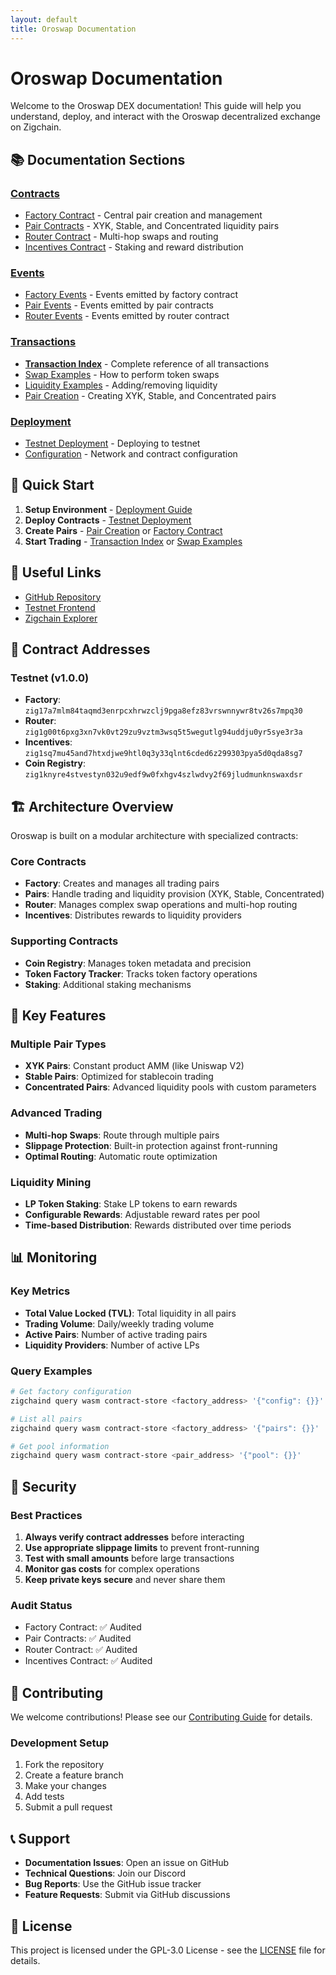 ```yaml
---
layout: default
title: Oroswap Documentation
---
```


# Oroswap Documentation

Welcome to the Oroswap DEX documentation! This guide will help you understand, deploy, and interact with the Oroswap decentralized exchange on Zigchain.

## 📚 Documentation Sections

### [Contracts](./contracts/)

- [Factory Contract](./contracts/factory.md) - Central pair creation and management
- [Pair Contracts](./contracts/pairs.md) - XYK, Stable, and Concentrated liquidity pairs
- [Router Contract](./contracts/router.md) - Multi-hop swaps and routing
- [Incentives Contract](./contracts/incentives.md) - Staking and reward distribution

### [Events](./events/)

- [Factory Events](./events/factory-events.md) - Events emitted by factory contract
- [Pair Events](./events/pair-events.md) - Events emitted by pair contracts
- [Router Events](./events/router-events.md) - Events emitted by router contract

### [Transactions](./transactions/)

- **[Transaction Index](./transactions/)** - Complete reference of all transactions
- [Swap Examples](./transactions/swap-examples.md) - How to perform token swaps
- [Liquidity Examples](./transactions/liquidity-examples.md) - Adding/removing liquidity
- [Pair Creation](./transactions/pair-create.md) - Creating XYK, Stable, and Concentrated pairs

### [Deployment](./deployment/)

- [Testnet Deployment](./deployment/testnet.md) - Deploying to testnet
- [Configuration](./configuration.md) - Network and contract configuration

## 🚀 Quick Start

1. **Setup Environment** - [Deployment Guide](./deployment/)
2. **Deploy Contracts** - [Testnet Deployment](./deployment/testnet.md)
3. **Create Pairs** - [Pair Creation](./transactions/pair-create.md) or [Factory Contract](./contracts/factory.md)
4. **Start Trading** - [Transaction Index](./transactions/) or [Swap Examples](./transactions/swap-examples.md)

## 🔗 Useful Links

- [GitHub Repository](https://github.com/oroswap/oroswap-core)
- [Testnet Frontend](https://testnet.oroswap.org/)
- [Zigchain Explorer](https://explorer.zigchain.com/)

## 📖 Contract Addresses

### Testnet (v1.0.0)

- **Factory**: `zig17a7mlm84taqmd3enrpcxhrwzclj9pga8efz83vrswnnywr8tv26s7mpq30`
- **Router**: `zig1g00t6pxg3xn7vk0vt29zu9vztm3wsq5t5wegutlg94uddju0yr5sye3r3a`
- **Incentives**: `zig1sq7mu45and7htxdjwe9htl0q3y33qlnt6cded6z299303pya5d0qda8sg7`
- **Coin Registry**: `zig1knyre4stvestyn032u9edf9w0fxhgv4szlwdvy2f69jludmunknswaxdsr`

## 🏗️ Architecture Overview

Oroswap is built on a modular architecture with specialized contracts:

### Core Contracts

- **Factory**: Creates and manages all trading pairs
- **Pairs**: Handle trading and liquidity provision (XYK, Stable, Concentrated)
- **Router**: Manages complex swap operations and multi-hop routing
- **Incentives**: Distributes rewards to liquidity providers

### Supporting Contracts

- **Coin Registry**: Manages token metadata and precision
- **Token Factory Tracker**: Tracks token factory operations
- **Staking**: Additional staking mechanisms

## 🎯 Key Features

### Multiple Pair Types

- **XYK Pairs**: Constant product AMM (like Uniswap V2)
- **Stable Pairs**: Optimized for stablecoin trading
- **Concentrated Pairs**: Advanced liquidity pools with custom parameters

### Advanced Trading

- **Multi-hop Swaps**: Route through multiple pairs
- **Slippage Protection**: Built-in protection against front-running
- **Optimal Routing**: Automatic route optimization

### Liquidity Mining

- **LP Token Staking**: Stake LP tokens to earn rewards
- **Configurable Rewards**: Adjustable reward rates per pool
- **Time-based Distribution**: Rewards distributed over time periods

## 📊 Monitoring

### Key Metrics

- **Total Value Locked (TVL)**: Total liquidity in all pairs
- **Trading Volume**: Daily/weekly trading volume
- **Active Pairs**: Number of active trading pairs
- **Liquidity Providers**: Number of active LPs

### Query Examples

```bash
# Get factory configuration
zigchaind query wasm contract-store <factory_address> '{"config": {}}'

# List all pairs
zigchaind query wasm contract-store <factory_address> '{"pairs": {}}'

# Get pool information
zigchaind query wasm contract-store <pair_address> '{"pool": {}}'
```
## 🚨 Security

### Best Practices

1. **Always verify contract addresses** before interacting
2. **Use appropriate slippage limits** to prevent front-running
3. **Test with small amounts** before large transactions
4. **Monitor gas costs** for complex operations
5. **Keep private keys secure** and never share them

### Audit Status

- Factory Contract: ✅ Audited
- Pair Contracts: ✅ Audited
- Router Contract: ✅ Audited
- Incentives Contract: ✅ Audited

## 🤝 Contributing

We welcome contributions! Please see our [Contributing Guide](https://github.com/oroswap/oroswap-core/blob/main/CONTRIBUTING.md) for details.

### Development Setup

1. Fork the repository
2. Create a feature branch
3. Make your changes
4. Add tests
5. Submit a pull request

## 📞 Support

- **Documentation Issues**: Open an issue on GitHub
- **Technical Questions**: Join our Discord
- **Bug Reports**: Use the GitHub issue tracker
- **Feature Requests**: Submit via GitHub discussions

## 📄 License

This project is licensed under the GPL-3.0 License - see the [LICENSE](https://github.com/oroswap/oroswap-core/blob/main/LICENSE) file for details.

